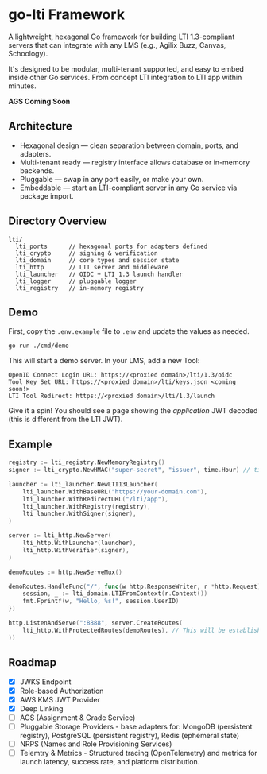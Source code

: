 # go-lti Framework

A lightweight, hexagonal Go framework for building LTI 1.3-compliant servers that can integrate with any LMS (e.g., Agilix Buzz, Canvas, Schoology).

It's designed to be modular, multi-tenant supported, and easy to embed inside other Go services. From concept LTI integration to LTI app within minutes.

**AGS Coming Soon**

## Architecture

- Hexagonal design — clean separation between domain, ports, and adapters.
- Multi-tenant ready — registry interface allows database or in-memory backends.
- Pluggable — swap in any port easily, or make your own.
- Embeddable — start an LTI-compliant server in any Go service via package import.

## Directory Overview
```
lti/
  lti_ports      // hexagonal ports for adapters defined
  lti_crypto     // signing & verification
  lti_domain     // core types and session state
  lti_http       // LTI server and middleware
  lti_launcher   // OIDC + LTI 1.3 launch handler
  lti_logger     // pluggable logger
  lti_registry   // in-memory registry
```

## Demo

First, copy the `.env.example` file to `.env` and update the values as needed.

```
go run ./cmd/demo
```

This will start a demo server. In your LMS, add a new Tool:

```
OpenID Connect Login URL: https://<proxied domain>/lti/1.3/oidc
Tool Key Set URL: https://<proxied domain>/lti/keys.json <coming soon!>
LTI Tool Redirect: https://<proxied domain>/lti/1.3/launch
```

Give it a spin! You should see a page showing the *application* JWT decoded (this is different from the LTI JWT).

## Example

```go
registry := lti_registry.NewMemoryRegistry()
signer := lti_crypto.NewHMAC("super-secret", "issuer", time.Hour) // time.Hour is the duration of the JWT

launcher := lti_launcher.NewLTI13Launcher(
    lti_launcher.WithBaseURL("https://your-domain.com"),
    lti_launcher.WithRedirectURL("/lti/app"),
    lti_launcher.WithRegistry(registry),
    lti_launcher.WithSigner(signer),
)

server := lti_http.NewServer(
    lti_http.WithLauncher(launcher),
    lti_http.WithVerifier(signer),
)

demoRoutes := http.NewServeMux()

demoRoutes.HandleFunc("/", func(w http.ResponseWriter, r *http.Request) {
	session, _ := lti_domain.LTIFromContext(r.Context())
	fmt.Fprintf(w, "Hello, %s!", session.UserID)
})

http.ListenAndServe(":8888", server.CreateRoutes(
    lti_http.WithProtectedRoutes(demoRoutes), // This will be established at /lti/app/<routes>. It will pass through JWT verification prior to routing.
))
```

## Roadmap

- [x] JWKS Endpoint
- [x] Role-based Authorization
- [x] AWS KMS JWT Provider
- [x] Deep Linking
- [ ] AGS (Assignment & Grade Service)
- [ ] Pluggable Storage Providers - base adapters for: MongoDB (persistent registry), PostgreSQL (persistent registry), Redis (ephemeral state)
- [ ] NRPS (Names and Role Provisioning Services)
- [ ] Telemtry & Metrics - Structured tracing (OpenTelemetry) and metrics for launch latency, success rate, and platform distribution.
